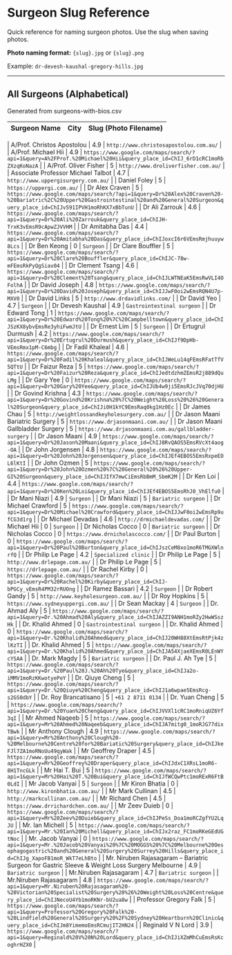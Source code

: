 # Surgeon Slug Reference

Quick reference for naming surgeon photos. Use the slug when saving photos.

**Photo naming format:** `{slug}.jpg` or `{slug}.png`

Example: `dr-devesh-kaushal-gregory-hills.jpg`

---

## All Surgeons (Alphabetical)

Generated from surgeons-with-bios.csv

| Surgeon Name | City | Slug (Photo Filename) |
|-------------|------|-----------------------|

| A/Prof. Christos Apostolou | 4.9 | `http://www.christosapostolou.com.au/` |
| A/Prof. Michael Hii | 4.9 | `https://www.google.com/maps/search/?api=1&query=A%2FProf.%20Michael%20Hii&query_place_id=ChIJ_6rD1cRC1moRbZXzqKoNazA` |
| A/Prof. Oliver Fisher | 5 | `http://www.droliverfisher.com.au/` |
| Associate Professor Michael Talbot | 4.7 | `http://www.uppergisurgery.com.au/` |
| Daniel Foley | 5 | `https://uppergi.com.au/` |
| Dr Alex Craven | 5 | `https://www.google.com/maps/search/?api=1&query=Dr%20Alex%20Craven%20-%20Bariatric%2C%20Upper%20Gastrointestinal%20and%20General%20Surgeon&query_place_id=ChIJv591IPVH1moRhKX7xBbTunU` |
| Dr Ali Zarrouk | 4.6 | `https://www.google.com/maps/search/?api=1&query=Dr%20Ali%20Zarrouk&query_place_id=ChIJH-TrxK3vEmsR9cApwZJVVHM` |
| Dr Amitabha Das | 4.4 | `https://www.google.com/maps/search/?api=1&query=Dr%20Amitabha%20Das&query_place_id=ChIJoxcI6r6VEmsRmjhuuyw8Lcs` |
| Dr Ben Keong | 0 | `Surgeon` |
| Dr Clare Bouffler | 5 | `https://www.google.com/maps/search/?api=1&query=Dr%20Clare%20Bouffler&query_place_id=ChIJC-78w-mFEmsRkPyQgSiav04` |
| Dr Clement Tsang | 4.6 | `https://www.google.com/maps/search/?api=1&query=Dr%20Clement%20Tsang&query_place_id=ChIJLWTNEaK5EmsRwVLI4OFolhA` |
| Dr David Joseph | 4.8 | `https://www.google.com/maps/search/?api=1&query=Dr%20David%20Joseph&query_place_id=ChIJJwF0oi2wEmsRQN4U7p-MXV0` |
| Dr David Links | 5 | `http://www.drdavidlinks.com/` |
| Dr David Yeo | 4.7 | `Surgeon` |
| Dr Devesh Kaushal | 4.9 | `Gastrointestinal surgeon` |
| Dr Edward Tong | 1 | `https://www.google.com/maps/search/?api=1&query=Dr%20Edward%20Tong%20%7C%20Campbelltown&query_place_id=ChIJSzKX8ybvEmsRe3yhiFwmJtU` |
| Dr Ernest Lim | 5 | `Surgeon` |
| Dr Ertugrul Durmush | 4.2 | `https://www.google.com/maps/search/?api=1&query=Dr%20Ertugrul%20Durmush&query_place_id=ChIJf9DpHb-VEmsRmx1pM-C6mbg` |
| Dr Fadil Khaleal | 4.6 | `https://www.google.com/maps/search/?api=1&query=Dr%20Fadil%20Khaleal&query_place_id=ChIJWeLu14qFEmsRFatTfV5QTtU` |
| Dr Faizur Reza | 5 | `https://www.google.com/maps/search/?api=1&query=Dr%20Faizur%20Reza&query_place_id=ChIJedtdzhmZEmsR2j889dQuLMg` |
| Dr Gary Yee | 0 | `https://www.google.com/maps/search/?api=1&query=Dr%20Gary%20Yee&query_place_id=ChIJUb4w9ji5EmsRJcJVq70djHU` |
| Dr Govind Krishna | 4.3 | `https://www.google.com/maps/search/?api=1&query=Dr%20Govind%20Krishna%20%7C%20Weight%20Loss%20%26%20General%20Surgeon&query_place_id=ChIJi0H1kYC9EmsRaq0kg1Hz0Ec` |
| Dr James Chau | 5 | `http://weightlossandkeyholesurgery.com.au/` |
| Dr Jason Maani Bariatric Surgery | 5 | `https://www.drjasonmaani.com.au/` |
| Dr Jason Maani Gallbladder Surgery | 5 | `https://www.drjasonmaani.com.au/gallbladder-surgery` |
| Dr Jason Maani | 4.9 | `https://www.google.com/maps/search/?api=1&query=Dr%20Jason%20Maani&query_place_id=ChIJ8RvQAOS5EmsRVcXt4aog-OA` |
| Dr John Jorgensen | 4.8 | `https://www.google.com/maps/search/?api=1&query=Dr%20John%20Jorgensen&query_place_id=ChIJEf4EBOS5EmsRxpeEOL6lKtI` |
| Dr John Ozmen | 5 | `https://www.google.com/maps/search/?api=1&query=Dr%20John%20Ozmen%20%7C%20General%20%26%20Upper-GI%20Surgeon&query_place_id=ChIJIfX7mwCiEmsRbBmM_SbmK2M` |
| Dr Ken Loi | 4.4 | `https://www.google.com/maps/search/?api=1&query=Dr%20Ken%20Loi&query_place_id=ChIJEf4EBOS5EmsRhJ0_VhElfu0` |
| Dr Mani Niazi | 4.9 | `Surgeon` |
| Dr Mani Niazi | 5 | `Bariatric surgeon` |
| Dr Michael Crawford | 5 | `https://www.google.com/maps/search/?api=1&query=Dr%20Michael%20Crawford&query_place_id=ChIJJwF0oi2wEmsRp9ufCG3d1rg` |
| Dr Michael Devadas | 4.6 | `http://drmichaeldevadas.com/` |
| Dr Michael Hii | 0 | `Surgeon` |
| Dr Nicholas Cocco | 0 | `Bariatric surgeon` |
| Dr Nicholas Cocco | 0 | `https://www.drnicholascocco.com/` |
| Dr Paul Burton | 0 | `https://www.google.com/maps/search/?api=1&query=Dr%20Paul%20Burton&query_place_id=ChIJszCeM8xo1moR6TMGXWlnrfQ` |
| Dr Philip Le Page | 4.2 | `Specialized clinic` |
| Dr Philip Le Page | 5 | `http://www.drlepage.com.au/` |
| Dr Philip Le Page | 5 | `https://drlepage.com.au/` |
| Dr Rachel Kirby | 0 | `https://www.google.com/maps/search/?api=1&query=Dr%20Rachel%20Kirby&query_place_id=ChIJ-bPGCy_vEmsR4PM32rRUOng` |
| Dr Ramez Bassari | 4.2 | `Surgeon` |
| Dr Robert Gandy | 5 | `http://www.keyholesurgeon.com.au/` |
| Dr Roy Hopkins | 5 | `https://www.sydneyuppergi.com.au/` |
| Dr Sean Mackay | 4 | `Surgeon` |
| Dr. Ahmad Aly | 5 | `https://www.google.com/maps/search/?api=1&query=Dr.%20Ahmad%20Aly&query_place_id=ChIJAZZI9ANH1moRZy2HwWSszHk` |
| Dr. Khalid Ahmed | 0 | `Gastrointestinal surgeon` |
| Dr. Khalid Ahmed | 0 | `https://www.google.com/maps/search/?api=1&query=Dr.%20Khalid%20Ahmed&query_place_id=ChIJ20WH88XtEmsRtPjk4zlKzTI` |
| Dr. Khalid Ahmed | 5 | `https://www.google.com/maps/search/?api=1&query=Dr.%20Khalid%20Ahmed&query_place_id=ChIJA54XjaeXEmsR0LEnWYcYSAA` |
| Dr. Mark Magdy | 5 | `Bariatric surgeon` |
| Dr. Paul J. Ah Tye | 5 | `https://www.google.com/maps/search/?api=1&query=Dr.%20Paul%20J.%20Ah%20Tye&query_place_id=ChIJa2o-iMMV1moRzKKwotyePeY` |
| Dr. Qiuye Cheng | 5 | `https://www.google.com/maps/search/?api=1&query=Dr.%20Qiuye%20Cheng&query_place_id=ChIJ1a6wpae5EmsRcg-s2GS0dbY` |
| Dr. Roy Brancatisano | 5 | `+61 2 8711 0134` |
| Dr. Yuan Cheng | 5 | `https://www.google.com/maps/search/?api=1&query=Dr.%20Yuan%20Cheng&query_place_id=ChIJVVXl1cRC1moRniqUZ6Yf3qI` |
| Mr Ahmed Naqeeb | 5 | `https://www.google.com/maps/search/?api=1&query=Mr%20Ahmed%20Naqeeb&query_place_id=ChIJA7mitg0_1moRJG77dixTBwk` |
| Mr Anthony Clough | 4.9 | `https://www.google.com/maps/search/?api=1&query=Mr%20Anthony%20Clough%20-%20Melbourne%20Centre%20for%20Bariatic%20Surgery&query_place_id=ChIJkeFJl7ZA1moRNoUu49qyWak` |
| Mr Geoffrey Draper | 4.5 | `https://www.google.com/maps/search/?api=1&query=Mr%20Geoffrey%20Draper&query_place_id=ChIJdxC1XRsL1moR6-8H1TncGLk` |
| Mr Hai T. Bui | 5 | `https://www.google.com/maps/search/?api=1&query=Mr%20Hai%20T.%20Bui&query_place_id=ChIJfWCQwPtc1moRExR6FtB0LdI` |
| Mr Jacob Vanyai | 5 | `Surgeon` |
| Mr Kiron Bhatia | 0 | `http://www.kironbhatia.com.au/` |
| Mr Mark Cullinan | 4.5 | `http://markcullinan.com.au/` |
| Mr Richard Chen | 4.5 | `https://www.drrichardchen.com.au/` |
| Mr Zeev Duieb | 0 | `https://www.google.com/maps/search/?api=1&query=Mr%20Zeev%20Duieb&query_place_id=ChIJPeSs_Doa1moRCZgfYU2LqJU` |
| Mr. Ian Michell | 5 | `https://www.google.com/maps/search/?api=1&query=Mr.%20Ian%20Michell&query_place_id=ChIJx2raz_FC1moRKeGEdUGtNoc` |
| Mr. Jacob Vanyai | 0 | `https://www.google.com/maps/search/?api=1&query=Mr.%20Jacob%20Vanyai%20%7C%20MOGGS%20%7C%20Melbourne%20Oesophagogastric%20and%20General%20Surgery%20Surrey%20Hills&query_place_id=ChIJg_XapoFB1moR_WkT7eLhBto` |
| Mr. Niruben Rajasagaram – Bariatric Surgeon for Gastric Sleeve & Weight Loss Surgery Melbourne | 4.9 | `Bariatric surgeon` |
| Mr.Niruben Rajasagaram | 4.7 | `Bariatric surgeon` |
| Mr.Niruben Rajasagaram | 4.8 | `https://www.google.com/maps/search/?api=1&query=Mr.Niruben%20Rajasagaram%20-%20Victorian%20Specialist%20Surgery%20%26%20Weight%20Loss%20Centre&query_place_id=ChIJNecoU4Yb1moRKNr-bU2ua8w` |
| Professor Gregory Falk | 5 | `https://www.google.com/maps/search/?api=1&query=Professor%20Gregory%20Falk%20-%20Lindfield%20General%20Surgery%20%2F%20Sydney%20Heartburn%20Clinic&query_place_id=ChIJm8YimemoEmsRCmujIT2HN24` |
| Reginald V N Lord | 3.9 | `https://www.google.com/maps/search/?api=1&query=Reginald%20V%20N%20Lord&query_place_id=ChIJiXZmMhCuEmsRsKcoghrHZX0` |
